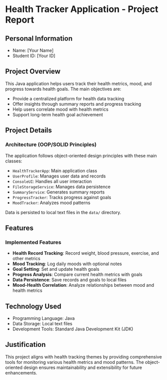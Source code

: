 # Health Tracker Application - Project Report

## Personal Information
* Name: [Your Name]
* Student ID: [Your ID]

## Project Overview
This Java application helps users track their health metrics, mood, and progress towards health goals. The main objectives are:
- Provide a centralized platform for health data tracking
- Offer insights through summary reports and progress tracking
- Help users correlate mood with health metrics
- Support long-term health goal achievement

## Project Details
### Architecture (OOP/SOLID Principles)
The application follows object-oriented design principles with these main classes:
- `HealthTrackerApp`: Main application class
- `UserProfile`: Manages user data and records
- `ConsoleUI`: Handles all user interaction
- `FileStorageService`: Manages data persistence
- `SummaryService`: Generates summary reports
- `ProgressTracker`: Tracks progress against goals
- `MoodTracker`: Analyzes mood patterns

Data is persisted to local text files in the `data/` directory.

## Features
### Implemented Features
- **Health Record Tracking**: Record weight, blood pressure, exercise, and other metrics
- **Mood Tracking**: Log daily moods with optional notes
- **Goal Setting**: Set and update health goals
- **Progress Analysis**: Compare current health metrics with goals
- **Data Persistence**: Save records and goals to local files
- **Mood-Health Correlation**: Analyze relationships between mood and health metrics

## Technology Used
- Programming Language: Java
- Data Storage: Local text files
- Development Tools: Standard Java Development Kit (JDK)

## Justification
This project aligns with health tracking themes by providing comprehensive tools for monitoring various health metrics and mood patterns. The object-oriented design ensures maintainability and extensibility for future enhancements.